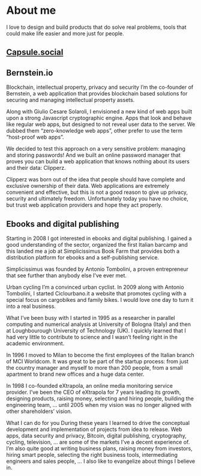 # About me


I love to design and build products that do solve real problems, tools that could make life easier and more just for people.

## [Capsule.social](https://capsule.social)


## Bernstein.io
Blockchain, intellectual property, privacy and security
I’m the co-founder of Bernstein, a web application that provides blockchain based solutions for securing and managing intellectual property assets.

Along with Giulio Cesare Solaroli, I envisioned a new kind of web apps built upon a strong Javascript cryptographic engine. Apps that look and behave like regular web apps, but designed to not reveal user data to the server. We dubbed them “zero-knowledge web apps”, other prefer to use the term “host-proof web apps”.

We decided to test this approach on a very sensitive problem: managing and storing passwords! And we built an online password manager that proves you can build a web application that knows nothing about its users and their data: Clipperz.

Clipperz was born out of the idea that people should have complete and exclusive ownership of their data. Web applications are extremely convenient and effective, but this is not a good reason to give up privacy, security and ultimately freedom. Unfortunately today you have no choice, but trust web application providers and hope they act properly.


## Ebooks and digital publishing
Starting in 2008 I got interested in ebooks and digital publishing. I gained a good understanding of the sector, organized the first Italian barcamp and this landed me a job at Simplicissimus Book Farm that provides both a distribution platform for ebooks and a self-publishing service.

Simplicissimus was founded by Antonio Tombolini, a proven entrepreneur that see further than anybody else I’ve ever met.

Urban cycling
I’m a convinced urban cyclist. In 2009 along with Antonio Tombolini, I started Ciclourbano.it a website that promotes cycling with a special focus on cargobikes and family bikes. I would love one day to turn it into a real business.

What I’ve been busy with
I started in 1995 as a researcher in parallel computing and numerical analysis at University of Bologna (Italy) and then at Loughbourough University of Technology (UK). I quickly learned that I had very little to contribute to science and I wasn’t feeling right in the academic environment.

In 1996 I moved to Milan to become the first employees of the Italian branch of MCI Worldcom. It was great to be part of the startup process: from just the country manager and myself to more than 200 people, from a small apartment to brand new offices and a huge data center.

In 1998 I co-founded eXtrapola, an online media monitoring service provider. I’ve been the CEO of eXtrapola for 7 years leading its growth, designing products, raising money, selecting and hiring people, building the engineering team, … until 2005 when my vision was no longer aligned with other shareholders’ vision.

What I can do for you
During these years I learned to drive the conceptual development and implementation of projects from idea to release. Web apps, data security and privacy, Bitcoin, digital publishing, cryptography, cycling, television, … are some of the markets I’ve a decent experience of. I’m also quite good at writing business plans, raising money from investors, hiring smart people, selecting the right business tools, intermediating engineers and sales people, … I also like to evangelize about things I believe in.
